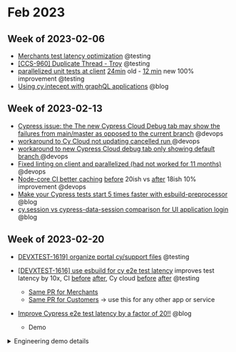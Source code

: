 # Feb 2023

## Week of 2023-02-06

- [Merchants test latency optimization](https://github.com/helloextend/client/pull/5681) @testing
- [[CCS-960] Duplicate Thread - Troy](https://github.com/helloextend/client/pull/5690) @testing
- [parallelized unit tests at client](https://github.com/helloextend/client/pull/5712) [24min](https://github.com/helloextend/client/actions/runs/4136570480) old - [12 min](https://github.com/helloextend/client/actions/runs/4145943867) new 100% improvement @testing
- [Using cy.intecept with graphQL applications](https://www.youtube.com/watch?v=Zp3YZqQY9do) @blog

## Week of 2023-02-13

- [Cypress issue: the The new Cypress Cloud Debug tab may show the failures from main/master as opposed to the current branch](https://github.com/cypress-io/cypress/issues/25783) @devops
- [workaround to Cy Cloud not updating cancelled run ](https://github.com/helloextend/gha-reusable-workflows/pull/222) @devops
- [workaround to new Cypress Cloud debug tab only showing default branch ](https://github.com/helloextend/gha-reusable-workflows/pull/223) @devops
- [Fixed linting on client and parallelized (had not worked for 11 months)](https://github.com/helloextend/client/pull/5716) @devops
- [Node-core CI better caching](https://github.com/helloextend/node-core/pull/14027) [before](https://github.com/helloextend/node-core/actions/runs/4186810557) 20ish vs [after](https://github.com/helloextend/node-core/actions/runs/4187133928) 18ish 10% improvement @devops
- [Make your Cypress tests start 5 times faster with esbuild-preprocessor](https://www.youtube.com/watch?v=Hc_3oLpayOY) @blog
- [cy.session vs cypress-data-session comparison for UI application login](https://www.youtube.com/watch?v=NT-Zjj0fQMQ) @blog

## Week of 2023-02-20

- [DEVXTEST-1619\] organize portal cy/support files](https://github.com/helloextend/client/pull/5801#top) @testing
- [[DEVXTEST-1616] use esbuild for cy e2e test latency](https://github.com/helloextend/client/pull/5770) improves test latency by 10x, CI [before](https://github.com/helloextend/client/actions/runs/4207873450) [after](https://github.com/helloextend/client/actions/runs/4235371132), Cy cloud [before](https://cloud.cypress.io/projects/r5mjf5/runs/6702/specs) [after](https://cloud.cypress.io/projects/r5mjf5/runs/6716/specs?utm_source=github) @testing

  - [Same PR for Merchants](https://github.com/helloextend/client/pull/5784)
  - [Same PR for Customers](https://github.com/helloextend/client/pull/5789) -> use this for any other app or service

- [Improve Cypress e2e test latency by a factor of 20!!](https://dev.to/muratkeremozcan/improve-cypress-e2e-test-latency-by-a-factor-of-20-34ce) @blog

  - Demo

<details><summary>Engineering demo details</summary>

### Problem: each e2e test takes 20 seconds to bundle before execution can start

### Solution effort 1 - leaner module and test plugin imports:

- [faker-js/faker -> @faker-js/faker/locale/en](https://github.com/helloextend/client/pull/5565) at client - still desired at node-core
- [Cy plugin & config optimization - Portal](https://github.com/helloextend/client/pull/5543), [Merchants](https://github.com/helloextend/client/pull/5651), Customers - still desired everywhere else

- [Portal perf optimization part1](https://github.com/helloextend/client/pull/5548)

- [Portal housekeeping: 1100 loc -> many files](https://github.com/helloextend/client/pull/5612)

- [Merchants test latency optimization](https://github.com/helloextend/client/pull/5681)

#### Results:

​ x2 gains; each e2e test takes ~10 seconds to bundle before execution can start

### Solution effort 2 - use an alternative bundler for e2e tests

- Lot's of discussion & collaboration with Cypress under issue [#25533](https://github.com/cypress-io/cypress/issues/25533#issuecomment-1438635446)
- [[DEVXTEST-1616] use esbuild for cy e2e test latency](https://github.com/helloextend/client/pull/5770)
  - [Same PR for Merchants](https://github.com/helloextend/client/pull/5784)
  - [Same PR for Customers](https://github.com/helloextend/client/pull/5789)

#### Results:

Esbuild preprocessor gives us 10x test latency improvement.

- Local developer experience (videos):

```markdown
|       | plugin optimization | esbuild-preprocessor | test latency improvement        |
| ----- | ------------------- | -------------------- | ------------------------------- |
| App A | none                | yes                  | 20sec -> 2 sec, 10x improvement |
| App B | yes                 | none                 | 20sec -> 10 sec, 2x improvement |
| App C | yes                 | yes                  | 20sec -> 1 sec, 20x improvement |
```

- CI [before](https://github.com/helloextend/client/actions/runs/4207873450) [after](https://github.com/helloextend/client/actions/runs/4235371132), Cy cloud [before](https://cloud.cypress.io/projects/r5mjf5/runs/6702/specs) [after](https://cloud.cypress.io/projects/r5mjf5/runs/6716/specs?utm_source=github)

​ Conservative estimate: per CI run we are saving at least 20% feedback time and cost in CI minutes.

- Time & \$ ?

  Conservative estimate: over 100k e2e workflow runs per year ([client workflows](https://github.com/helloextend/client/actions/), [node-core workflows](https://github.com/helloextend/node-core/actions))

  Over 100 days of engineering time saved per year, 1000 days of CI minutes

### What do I do now?

Choice 1: wait ~6 months and track issue [#25928](https://github.com/cypress-io/cypress/issues/25928)

![image-20230224082406304](/Users/murat/Library/Application Support/typora-user-images/image-20230224082406304.png)

Choice 2:

- Take 6 minutes to read the blog post [Improve Cypress e2e test latency by a factor of 20!!](https://dev.to/muratkeremozcan/improve-cypress-e2e-test-latency-by-a-factor-of-20-34ce)

- Copy pasta the [PR for Customers](https://github.com/helloextend/client/pull/5789) everywhere else.

  Estimate is 1 hour per app/service folder, including CI execution.

  Revert / opt out any time by commenting [out 1 line](https://github.com/helloextend/client/pull/5789/files#diff-d1336ebdd6377d5539a38b7ec507f9b1d233f24001c652e9ea267a14b122107fR20) (per deployment).

  ​

​

</details>
